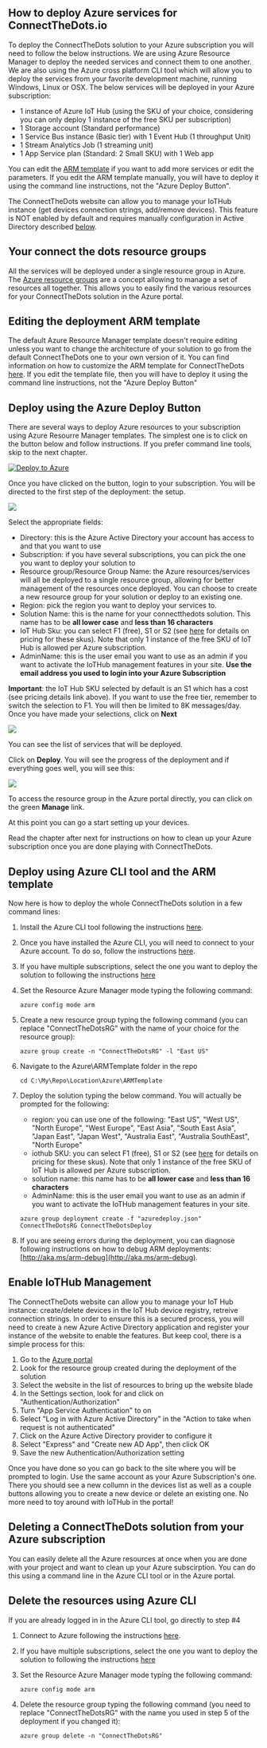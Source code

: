 ## How to deploy Azure services for ConnectTheDots.io
To deploy the ConnectTheDots solution to your Azure subscription you will need to follow the below instructions.
We are using Azure Resource Manager to deploy the needed services and connect them to one another.
We are also using the Azure cross platform CLI tool which will allow you to deploy the services from your favorite development machine, running Windows, Linux or OSX.
The below services will be deployed in your Azure subscription:
   - 1 instance of Azure IoT Hub (using the SKU of your choice, considering you can only deploy 1 instance of the free SKU per subscription)
   - 1 Storage account (Standard performance)
   - 1 Service Bus instance (Basic tier) with 1 Event Hub (1 throughput Unit)
   - 1 Stream Analytics Job (1 streaming unit)
   - 1 App Service plan (Standard: 2 Small SKU) with 1 Web app
   
You can edit the [ARM template](azuredeploy.json) if you want to add more services or edit the parameters. If you edit the ARM template manually, you will have to deploy it using the command line instructions, not the "Azure Deploy Button". 

The ConnectTheDots website can allow you to manage your IoTHub instance (get devices connection strings, add/remove devices). This feature is NOT enabled by default and requires manually configuration in Active Directory described [below](#enable-iothub-management).

## Your connect the dots resource groups
All the services will be deployed under a single resource group in Azure.
The [Azure resource groups](https://azure.microsoft.com/en-us/updates/resource-groups-in-azure-preview-portal/) are a concept allowing to manage a set of resources all together.
This allows you to easily find the various resources for your ConnectTheDots solution in the Azure portal.

## Editing the deployment ARM template
The default Azure Resource Manager template doesn't require editing unless you want to change the architecture of your solution to go from the default ConnectTheDots one to your own version of it.
You can find information on how to customize the ARM template for ConnectTheDots [here](CustomizeTemplate.md).
If you edit the template file, then you will have to deploy it using the command line instructions, not the "Azure Deploy Button"

## Deploy using the Azure Deploy Button
There are several ways to deploy Azure resources to your subscription using Azure Resourre Manager templates. The simplest one is to click on the button below and follow instructions.
If you prefer command line tools, skip to the next chapter.

[![Deploy to Azure](http://azuredeploy.net/deploybutton.png)](http://azuredeploy.net/?repository=https://github.com/Azure/connectthedots/raw/IoTHubManagement/Azure/ARMTemplate)

Once you have clicked on the button, login to your subscription. You will be directed to the first step of the deployment: the setup.

![](images/AzureDeploy1.png)

Select the appropriate fields:
- Directory: this is the Azure Active Directory your account has access to and that you want to use
- Subscription: if you have several subscriptions, you can pick the one you want to deploy your solution to
- Resource group/Resource Group Name: the Azure resources/services will all be deployed to a single resource group, allowing for better management of the resources once deployed. You can choose to create a new resource group for your solution or deploy to an existing one.
- Region: pick the region you want to deploy your services to.
- Solution Name: this is the name for your connectthedots solution. This name has to be **all lower case** and **less than 16 characters**
- IoT Hub Sku: you can select F1 (free), S1 or S2 (see [here](https://azure.microsoft.com/en-us/pricing/details/iot-hub/) for details on pricing for these skus). Note that only 1 instance of the free SKU of IoT Hub is allowed per Azure subscription.
- AdminName: this is the user email you want to use as an admin if you want to activate the IoTHub management features in your site. **Use the email address you used to login into your Azure Subscription**

**Important**: the IoT Hub SKU selected by default is an S1 which has a cost (see pricing details link above). If you want to use the free tier, remember to switch the selection to F1. You will then be limited to 8K messages/day.
Once you have made your selections, click on **Next**

![](images/AzureDeploy2.png)

You can see the list of services that will be deployed.

Click on **Deploy**. You will see the progress of the deployment and if everything goes well, you will see this:

![](images/AzureDeploy3.png)

To access the resource group in the Azure portal directly, you can click on the green **Manage** link.

At this point you can go a start setting up your devices.

Read the chapter after next for instructions on how to clean up your Azure subscription once you are done playing with ConnectTheDots.

## Deploy using Azure CLI tool and the ARM template
Now here is how to deploy the whole ConnectTheDots solution in a few command lines:

1. Install the Azure CLI tool following the instructions [here](https://azure.microsoft.com/en-us/documentation/articles/xplat-cli-install/).
1. Once you have installed the Azure CLI, you will need to connect to your Azure account. To do so, follow the instructions [here](https://azure.microsoft.com/en-us/documentation/articles/xplat-cli-connect/).
1. If you have multiple subscriptions, select the one you want to deploy the solution to following the instructions [here](https://azure.microsoft.com/en-us/documentation/articles/xplat-cli-connect/#multiple-subscriptions) 
1. Set the Resource Azure Manager mode typing the following command:

   ```
   azure config mode arm
   ```

1. Create a new resource group typing the following command (you can replace "ConnectTheDotsRG" with the name of your choice for the resource group):

   ```
   azure group create -n "ConnectTheDotsRG" -l "East US"
   ```

1. Navigate to the Azure\ARMTemplate folder in the repo

   ```
   cd C:\My\Repo\Location\Azure\ARMTemplate
   ```

1. Deploy the solution typing the below command. You will actually be prompted for the following:

   * region: you can use one of the following: "East US", "West US", "North Europe", "West Europe", "East Asia", "South East Asia", "Japan East", "Japan West", "Australia East", "Australia SouthEast", "North Europe"
   * iothub SKU:  you can select F1 (free), S1 or S2 (see [here](https://azure.microsoft.com/en-us/pricing/details/iot-hub/) for details on pricing for these skus). Note that only 1 instance of the free SKU of IoT Hub is allowed per Azure subscription.
   * solution name: this name has to be **all lower case** and **less than 16 characters**
   * AdminName: this is the user email you want to use as an admin if you want to activate the IoTHub management features in your site.

   ```
   azure group deployment create -f "azuredeploy.json" ConnectTheDotsRG ConnectTheDotsDeploy 
   ```

1. If you are seeing errors during the deployment, you can diagnose following instructions on how to debug ARM deployments: [http://aka.ms/arm-debug](http://aka.ms/arm-debug).

## Enable IoTHub Management
The ConnectTheDots website can allow you to manage your IoT Hub instance: create/delete devices in the IoT Hub device registry, retreive connection strings.
In order to ensure this is a secured process, you will need to create a new Azure Active Directory application and register your instance of the website to enable the features.
But keep cool, there is a simple process for this:

1. Go to the [Azure portal](https://portal.azure.com)
1. Look for the resource group created during the deployment of the solution
1. Select the website in the list of resources to bring up the website blade
1. In the Settings section, look for and click on "Authentication/Authorization"
1. Turn "App Service Authentication" to on
1. Select "Log in with Azure Active Directory" in the "Action to take when request is not authenticated"
1. Click on the Azure Active Directory provider to configure it
1. Select "Express" and "Create new AD App", then click OK
1. Save the new Authentication/Authorization setting

Once you have done so you can go back to the site where you will be prompted to login. Use the same account as your Azure Subscription's one. There you should see a new collumn in the devices list as well as a couple buttons allowing you to create a new device or delete an existing one.
No more need to toy around with IoTHub in the portal!

## Deleting a ConnectTheDots solution from your Azure subscription
You can easily delete all the Azure resources at once when you are done with your project and want to clean up your Azure subscirption.
You can do this using a command line in the Azure CLI tool or in the Azure portal.

## Delete the resources using Azure CLI
If you are already logged in in the Azure CLI tool, go directly to step #4

1. Connect to Azure following the instructions [here](https://azure.microsoft.com/en-us/documentation/articles/xplat-cli-connect/).
1. If you have multiple subscriptions, select the one you want to deploy the solution to following the instructions [here](https://azure.microsoft.com/en-us/documentation/articles/xplat-cli-connect/#multiple-subscriptions) 
1. Set the Resource Azure Manager mode typing the following command:

   ```
   azure config mode arm
   ```

1. Delete the resource group typing the following command (you need to replace "ConnectTheDotsRG" with the name you used in step 5 of the deployment if you changed it):

   ```
   azure group delete -n "ConnectTheDotsRG"
   ```
